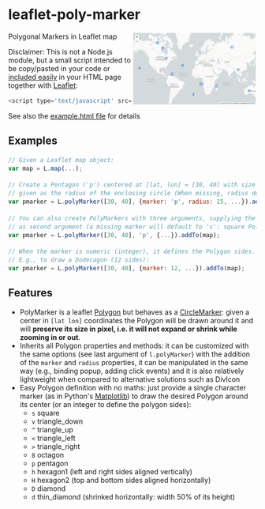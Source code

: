 # leaflet-poly-marker

Polygonal Markers in Leaflet map <img align="right" width="50%" src='example-map.png'>


Disclaimer: This is not a Node.js module, but a small script intended to be copy/pasted in your code or [included 
easily](https://stackoverflow.com/a/18049842) in your HTML page together with [Leaflet](https://leafletjs.com/):
```javascript
<script type='text/javascript' src='https://cdn.jsdelivr.net/gh/rizac/leaflet-poly-marker/polymarker.min.js'>
```
See also the
[example.html file](https://github.com/rizac/leaflet-poly-marker/blob/main/example.html)
for details

## Examples

```javascript
// Given a Leaflet map object:
var map = L.map(...);

// Create a Pentagon ('p') centered at [lat, lon] = [30, 40] with size in pixels
// given as the radius of the enclosing circle (When missing, radius defaults to 10)
var pmarker = L.polyMarker([30, 40], {marker: 'p', radius: 15, ...}).addTo(map);
        
// You can also create PolyMarkers with three arguments, supplying the marker separately
// as second argument (a missing marker will default to 's': square Polygon)
var pmarker = L.polyMarker([30, 40], 'p', {...}).addTo(map);

// When the marker is numeric (integer), it defines the Polygon sides.
// E.g., to draw a Dodecagon (12 sides):
var pmarker = L.polyMarker([30, 40], {marker: 12, ...}).addTo(map);
```

## Features

- PolyMarker is a leaflet [Polygon](https://leafletjs.com/reference-1.7.1.html#polygon) but behaves as a [CircleMarker](https://leafletjs.com/reference-1.7.1.html#circlemarker): given a center in `[lat lon]` coordinates the Polygon will be drawn around it
  and will **preserve its size in pixel, i.e. it will not expand or shrink while zooming in or out**.
- Inherits all Polygon properties and methods: it can be customized with the same options (see last argument of `l.polyMarker`) with the addition of the `marker` and `radius` properties, it can be manipulated in the same way (e.g., binding popup, adding click events) and it is also relatively lightweight when compared to alternative solutions such as DivIcon
- Easy Polygon definition with no maths: just provide a single character marker (as in Python's
  [Matplotlib](https://matplotlib.org/stable/api/markers_api.html)) to draw the desired Polygon around its center (or an integer to define the polygon sides):
  - `s` square
  - `v` triangle_down
  - `^` triangle_up
  - `<` triangle_left
  - `>` triangle_right
  - `8` octagon
  - `p` pentagon
  - `h` hexagon1 (left and right sides aligned vertically)
  - `H` hexagon2  (top and bottom sides aligned horizontally)
  - `D` diamond
  - `d` thin_diamond (shrinked horizontally: width 50% of its height)
